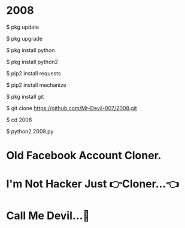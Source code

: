 # 2008

$ pkg update

$ pkg upgrade

$ pkg install python

$ pkg install python2

$ pip2 install requests

$ pip2 install mechanize

$ pkg install git

$ git clone https://github.com/Mr-Devil-007/2008.git

$ cd 2008

$ python2 2008.py

# Old Facebook Account Cloner.
# I'm Not Hacker Just 👉Cloner...👈
# Call Me Devil...👿
